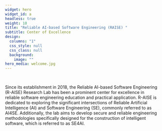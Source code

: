 ```yaml
---
widget: hero
widget_id: a
headless: true
weight: 10
title: "Reliable AI-based Software Engineering (RAISE) "
subtitle: Center of Excellence
design:
  columns: "1"
  css_style: null
  css_class: null
  background:
    image: ""
hero_media: welcome.jpg
---
```

<br>

Since its establishment in 2018, the Reliable AI-based Software Engineering (R-AISE) Research Lab has been a prominent center for excellence in reliable software engineering education and practical application. R-AISE is dedicated to exploring the significant intersections of Reliable Artificial Intelligence (AI) and Software Engineering (SE), commonly referred to as AI4SE. Additionally, the lab aims to develop secure and reliable engineering methodologies specifically designed for the construction of intelligent software, which is referred to as SE4AI.